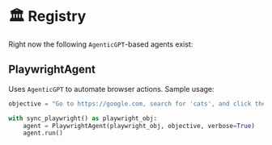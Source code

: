# 🏛️ Registry

Right now the following `AgenticGPT`-based agents exist:

## PlaywrightAgent
Uses `AgenticGPT` to automate browser actions. Sample usage:

```python
objective = "Go to https://google.com, search for 'cats', and click the first result. Wait 10 seconds. Then you're done."

with sync_playwright() as playwright_obj:
    agent = PlaywrightAgent(playwright_obj, objective, verbose=True)
    agent.run()
```